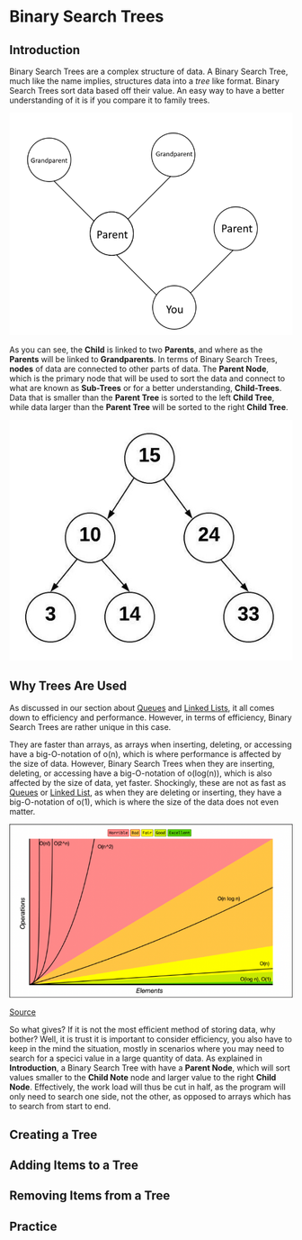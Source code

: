 # Binary Search Trees

## Introduction
Binary Search Trees are a complex structure of data. A Binary Search Tree, much like the name implies, structures data into a *tree* like format. Binary Search Trees sort data based off their value. An easy way to have a better understanding of it is if you compare it to family trees.

![family-tree-example](images/topic3-1.png)

As you can see, the **Child** is linked to two **Parents**, and where as the **Parents** will be linked to **Grandparents**. In terms of Binary Search Trees, **nodes** of data are connected to other parts of data. The **Parent Node**, which is the primary node that will be used to sort the data and connect to what are known as **Sub-Trees** or for a better understanding, **Child-Trees**. Data that is smaller than the **Parent Tree** is sorted to the left **Child Tree**, while data larger than the **Parent Tree** will be sorted to the right **Child Tree**. 

![bst-example](images/topic3-2.jpeg)

## Why Trees Are Used
As discussed in our section about [Queues](1-topic.md) and [Linked Lists](2-topic.md), it all comes down to efficiency and performance. However, in terms of efficiency, Binary Search Trees are rather unique in this case.

They are faster than arrays, as arrays when inserting, deleting, or accessing have a big-O-notation of o(n), which is where performance is affected by the size of data. However, Binary Search Trees when they are inserting, deleting, or accessing have a big-O-notation of o(log(n)), which is also affected by the size of data, yet faster. Shockingly, these are not as fast as [Queues](1-topic.md) or [Linked List](2-topic.md), as when they are deleting or inserting, they have a big-O-notation of o(1), which is where the size of the data does not even matter. 

![big_o_notation](images/big_o_notation_graph.png)

[Source](https://www.bigocheatsheet.com)

So what gives? If it is not the most efficient method of storing data, why bother? Well, it is trust it is important to consider efficiency, you also have to keep in the mind the situation, mostly in scenarios where you may need to search for a specici value in a large quantity of data. As explained in **Introduction**, a Binary Search Tree with have a **Parent Node**, which will sort values smaller to the **Child Note** node and larger value to the right **Child Node**. Effectively, the work load will thus be cut in half, as the program will only need to search one side, not the other, as opposed to arrays which has to search from start to end.

## Creating a Tree
## Adding Items to a Tree
## Removing Items from a Tree
## Practice
